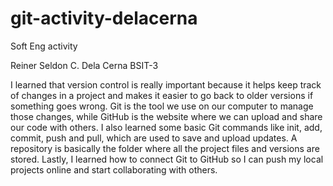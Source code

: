 # git-activity-delacerna
Soft Eng activity

Reiner Seldon C. Dela Cerna
BSIT-3

  I learned that version control is really important because it helps keep track of changes in a project and
makes it easier to go back to older versions if something goes wrong. Git is the tool we use on our computer
to manage those changes, while GitHub is the website where we can upload and share our code with others.
I also learned some basic Git commands like init, add, commit, push and pull, which are used to save and 
upload updates. A repository is basically the folder where all the project files and versions are stored.
Lastly, I learned how to connect Git to GitHub so I can push my local projects online and start collaborating
with others.
